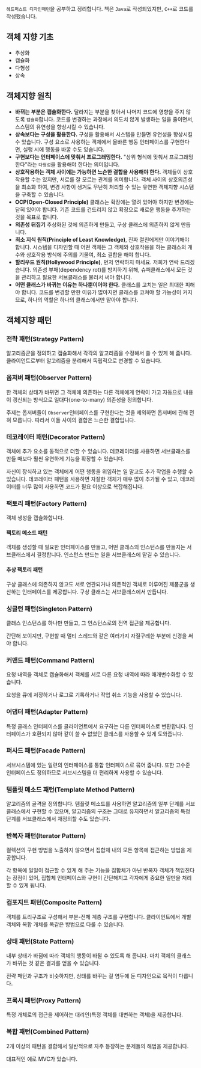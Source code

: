 `헤드퍼스트 디자인패턴`을 공부하고 정리합니다.
책은 `Java`로 작성되었지만, `C++`로 코드를 작성했습니다.


## 객체 지향 기초
- 추상화
- 캡슐화
- 다형성
- 상속

## 객체지향 원칙
- **바뀌는 부분은 캡슐화한다.**
달라지는 부분을 찾아서 나머지 코드에 영향을 주지 않도록 `캡슐화`합니다. 코드를 변경하는 과정에서 의도치 않게 발생하는 일을 줄이면서, 스스템의 유연성을 향상시킬 수 있습니다.
- **상속보다는 구성을 활용한다.**
구성을 활용해서 시스텝을 만들면 유연성을 향상시킬 수 있습니다. 구성 요소로 사용하는 객체에서 올바른 행동 인터페이스를 구현한다면, 실행 시에 행동을 바꿀 수도 있습니다.
- **구현보다는 인터페이스에 맞춰서 프로그래밍한다.**
"상위 형식에 맞춰서 프로그래밍한다"라는 `다형성`을 활용해야 한다는 의미입니다.
- **상호작용하는 객체 사이에는 가능하면 느슨한 결합을 사용해야 한다.**
객체들이 상호작용할 수는 있지만, 서로를 잘 모르는 관계를 의미합니다. 객체 사이의 상호의존성을 최소화 하여, 변경 사항이 생겨도 무난히 처리할 수 있는 유연한 객체지향 시스템을 구축할 수 있습니다.
- **OCP(Open-Closed Principle)**
클래스는 확장에는 열려 있어야 하지만 변경에는 닫혀 있어야 합니다. 기존 코드를 건드리지 않고 확장으로 새로운 행동을 추가하는 것을 목표로 합니다.
- **의존성 뒤집기**
추상화된 것에 의존하게 만들고, 구상 클래스에 의존하지 않게 만듭니다.
- **최소 지식 원칙(Principle of Least Knowledge)**, 진짜 절친에게만 이야기해야 합니다.
시스템을 디자인할 때 어떤 객체든 그 객체와 상호작용을 하는 클래스의 개수와 상호작용 방식에 주의를 기울여, 최소 결합을 해야 합니다.
- **할리우드 원칙(Hollywood Principle)**, 먼저 연락하지 마세요. 저희가 연락 드리겠습니다.
의존성 부패(dependency rot)를 방지하기 위해, 슈퍼클래스에서 모든 것을 관리하고 필요한 서브클래스를 불러서 써야 합니다.
- **어떤 클래스가 바뀌는 이유는 하나뿐이어야 한다.**
클래스를 고치는 일은 최대한 피해야 합니다. 코드를 변경할 만한 이유가 많아지면 클래스를 코쳐야 할 가능성이 커지므로, 하나의 역할은 하나의 클래스에서만 맡아야 합니다.

## 객체지향 패턴

### 전략 패턴(Strategy Pattern)
알고리즘군을 정의하고 캡슐화해서 각각의 알고리즘을 수정해서 쓸 수 있게 해 줍니다. 클라이언트로부터 알고리즘을 분리해서 독립적으로 변경할 수 있습니다.

### 옵저버 패턴(Observer Pattern)
한 객체의 상태가 바뀌면 그 객체에 의존하는 다른 객체에게 연락이 가고 자동으로 내용이 갱신되는 방식으로 일대다(one-to-many) 의존성을 정의합니다.

주제는 옵저버들이 `Observer`인터페이스를 구현한다는 것을 제외하면 옵저버에 관해 전혀 모릅니다. 따라서 이들 사이의 결합은 느슨한 결합입니다.

### 데코레이터 패턴(Decorator Pattern)
객체에 추가 요소를 동적으로 더할 수 있습니다. 데코레이터를 사용하면 서브클래스를 만들 때보다 훨씬 유연하게 기능을 확장할 수 있습니다.

자신이 장식하고 있는 객체에게 어떤 행동을 위임하는 일 말고도 추가 작업을 수행할 수 있습니다. 데코레이터 패턴을 사용하면 자잘한 객체가 매우 많이 추가될 수 있고, 데코레이터를 너무 많이 사용하면 코드가 필요 이상으로 복잡해집니다.

### 팩토리 패턴(Factory Pattern)
객체 생성을 캡슐화합니다.
#### 팩토리 메소드 패턴
객체를 생성할 때 필요한 인터페이스를 만들고, 어떤 클래스의 인스턴스를 만들지는 서브클래스에서 결정합니다.
인스턴스 만드는 일을 서브클래스에 맡길 수 있습니다.
#### 추상 팩토리 패턴
구상 클래스에 의존하지 않고도 서로 연관되거나 의존적인 객체로 이루어진 제품군을 생산하는 인터페이스를 제공합니다.
구상 클래스는 서브클래스에서 만듭니다.

### 싱글턴 패턴(Singleton Pattern)
클래스 인스턴스를 하나만 만들고, 그 인스턴스로의 전역 접근을 제공합니다.

간단해 보이지만, 구현할 때 멀티 스레드와 같은 여러가지 자질구레한 부분에 신경을 써야 합니다.

### 커맨드 패턴(Command Pattern)
요청 내역을 객체로 캡슐화해서 객체를 서로 다른 요청 내역에 따라 매개변수화할 수 있습니다.

요청을 큐에 저장하거나 로그로 기록하거나 작업 취소 기능을 사용할 수 있습니다.

### 어댑터 패턴(Adapter Pattern)
특정 클래스 인터페이스를 클라이언트에서 요구하는 다른 인터페이스로 변환합니다. 인터페이스가 호환되지 않아 같이 쓸 수 없었던 클래스를 사용할 수 있게 도와줍니다.

### 퍼사드 패턴(Facade Pattern)
서브시스템에 있는 일련의 인터페이스를 통합 인터페이스로 묶어 줍니다. 또한 고수준 인터페이스도 정의하므로 서브시스템을 더 편리하게 사용할 수 있습니다.

### 템플릿 메소드 패턴(Template Method Pattern)
알고리즘의 골격을 정의합니다. 템플릿 메소드를 사용하면 알고리즘의 일부 단계를 서브클래스에서 구현할 수 있으며, 알고리즘의 구조는 그대로 유지하면서 알고리즘의 특정 단계를 서브클래스에서 재정의할 수도 있습니다.

### 반복자 패턴(Iterator Pattern)
컬렉션의 구현 방법을 노출하지 않으면서 집합체 내의 모든 항목에 접근하는 방법을 제공합니다.

각 항목에 일일이 접근할 수 있게 해 주는 기능을 집합체가 아닌 반복자 객체가 책임진다는 장점이 있어, 집합체 인터페이스와 구현이 간단해지고 각자에게 중요한 일만을 처리할 수 있게 됩니다.

### 컴포지트 패턴(Composite Pattern)
객체를 트리구조로 구성해서 부분-전체 계층 구조를 구현합니다. 클라이언트에서 개별 객체와 복합 개체를 똑같은 방법으로 다룰 수 있습니다.

### 상태 패턴(State Pattern)
내부 상태가 바뀜에 따라 객체의 행동이 바뀔 수 있도록 해 줍니다. 마치 객체의 클래스가 바뀌는 것 같은 결과를 얻을 수 있습니다.

전략 패턴과 구조가 비슷하지만, 상태를 바꾸는 걸 염두에 둔 디자인으로 목적이 다릅니다.

### 프록시 패턴(Proxy Pattern)
특정 개체로의 접근을 제어하는 대리인(특정 객체를 대변하는 객체)을 제공합니다.

### 복합 패턴(Combined Pattern)
2개 이상의 패턴을 결합해서 일반적으로 자주 등장하는 문제들의 해법을 제공합니다.

대표적인 예로 MVC가 있습니다.
